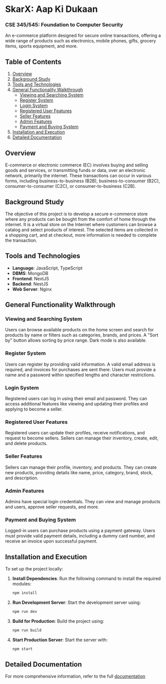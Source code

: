 
# SkarX: Aap Ki Dukaan

### CSE 345/545: Foundation to Computer Security

An e-commerce platform designed for secure online transactions, offering a wide range of products such as electronics, mobile phones, gifts, grocery items, sports equipment, and more.

## Table of Contents
1. [Overview](#overview)
2. [Background Study](#background-study)
3. [Tools and Technologies](#tools-and-technologies)
4. [General Functionality Walkthrough](#general-functionality-walkthrough)
   - [Viewing and Searching System](#viewing-and-searching-system)
   - [Register System](#register-system)
   - [Login System](#login-system)
   - [Registered User Features](#registered-user-features)
   - [Seller Features](#seller-features)
   - [Admin Features](#admin-features)
   - [Payment and Buying System](#payment-and-buying-system)
5. [Installation and Execution](#installation-and-execution)
6. [Detailed Documentation](#detailed-documentation)

## Overview
E-commerce or electronic commerce (EC) involves buying and selling goods and services, or transmitting funds or data, over an electronic network, primarily the internet. These transactions can occur in various forms, including business-to-business (B2B), business-to-consumer (B2C), consumer-to-consumer (C2C), or consumer-to-business (C2B).

## Background Study
The objective of this project is to develop a secure e-commerce store where any products can be bought from the comfort of home through the internet. It is a virtual store on the Internet where customers can browse a catalog and select products of interest. The selected items are collected in a shopping cart, and at checkout, more information is needed to complete the transaction.

## Tools and Technologies
- **Language**: JavaScript, TypeScript
- **DBMS**: MongoDB
- **Frontend**: NextJS
- **Backend**: NestJS
- **Web Server**: Nginx

## General Functionality Walkthrough

### Viewing and Searching System
Users can browse available products on the home screen and search for products by name or filters such as categories, brands, and prices. A "Sort by" button allows sorting by price range. Dark mode is also available.

### Register System
Users can register by providing valid information. A valid email address is required, and invoices for purchases are sent there. Users must provide a name and a password within specified lengths and character restrictions.

### Login System
Registered users can log in using their email and password. They can access additional features like viewing and updating their profiles and applying to become a seller.

### Registered User Features
Registered users can update their profiles, receive notifications, and request to become sellers. Sellers can manage their inventory, create, edit, and delete products.

### Seller Features
Sellers can manage their profile, inventory, and products. They can create new products, providing details like name, price, category, brand, stock, and description.

### Admin Features
Admins have special login credentials. They can view and manage products and users, approve seller requests, and more.

### Payment and Buying System
Logged-in users can purchase products using a payment gateway. Users must provide valid payment details, including a dummy card number, and receive an invoice upon successful payment.

## Installation and Execution

To set up the project locally:

1. **Install Dependencies**: Run the following command to install the required modules:
   ```bash
   npm install
   ```

2. **Run Development Server**: Start the development server using:
   ```bash
   npm run dev
   ```

3. **Build for Production**: Build the project using:
   ```bash
   npm run build
   ```

4. **Start Production Server**: Start the server with:
   ```bash
   npm start
   ```

## Detailed Documentation

For more comprehensive information, refer to the full [documentation](https://drive.google.com/file/d/1CKgD3UUq1cPsc720k75BxMBK5nQ3xWfd/view?usp=drive_link)
